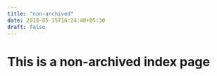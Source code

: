 ```yaml
---
title: "non-archived"
date: 2018-05-15T16:24:40+05:30
draft: false
---
```


# This is a non-archived index page
